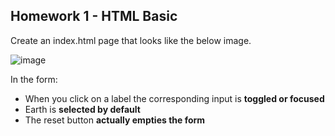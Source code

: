 ## Homework 1 - HTML Basic

Create an index.html page that looks like the below image.


![image](https://user-images.githubusercontent.com/61597725/223810587-00d2e44d-a47c-420c-8371-981bbe34ba7b.png)


In the form:

- When you click on a label the corresponding input is **toggled or focused**
- Earth is **selected by default**
- The reset button **actually empties the form**

